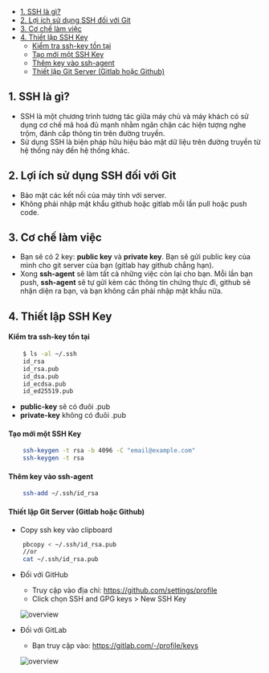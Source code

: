 - [1. SSH là gì?](#1-ssh-là-gì)
- [2. Lợi ích sử dụng SSH đối với Git](#2-lợi-ích-sử-dụng-ssh-đối-với-git)
- [3. Cơ chế làm việc](#3-cơ-chế-làm-việc)
- [4. Thiết lập SSH Key](#4-thiết-lập-ssh-key)
    - [Kiểm tra ssh-key tồn tại](#kiểm-tra-ssh-key-tồn-tại)
    - [Tạo mới một SSH Key](#tạo-mới-một-ssh-key)
    - [Thêm key vào ssh-agent](#thêm-key-vào-ssh-agent)
    - [Thiết lập Git Server (Gitlab hoặc Github)](#thiết-lập-git-server-gitlab-hoặc-github)

## 1. SSH là gì?
- SSH là một chương trình tương tác giữa máy chủ và máy khách có sử dụng cơ chế mã hoá đủ mạnh nhằm ngăn chặn các hiện tượng nghe trộm, đánh cắp thông tin trên đường truyền.
- Sử dụng SSH là biện pháp hữu hiệu bảo mật dữ liệu trên đường truyền từ hệ thống này đến hệ thống khác.

## 2. Lợi ích sử dụng SSH đối với Git
- Bảo mật các kết nối của máy tính với server.
- Không phải nhập mật khẩu github hoặc gitlab mỗi lần pull hoặc push code.

## 3. Cơ chế làm việc
- Bạn sẽ có 2 key: **public key** và **private key**. Bạn sẽ gửi public key của mình cho git server của bạn (gitlab hay github chẳng hạn).
- Xong **ssh-agent** sẽ làm tất cả những việc còn lại cho bạn. Mỗi lần bạn push, **ssh-agent** sẽ tự gửi kèm các thông tin chứng thực đi, github sẽ nhận diện ra bạn, và bạn không cần phải nhập mật khẩu nữa.

## 4. Thiết lập SSH Key
#### Kiểm tra ssh-key tồn tại
``` bash
    $ ls -al ~/.ssh
    id_rsa
    id_rsa.pub
    id_dsa.pub
    id_ecdsa.pub
    id_ed25519.pub
```
- **public-key** sẽ có đuôi .pub
- **private-key** không có đuôi .pub
#### Tạo mới một SSH Key
``` sh
    ssh-keygen -t rsa -b 4096 -C "email@example.com" 
    ssh-keygen -t rsa
```
#### Thêm key vào ssh-agent
``` sh
    ssh-add ~/.ssh/id_rsa
```
#### Thiết lập Git Server (Gitlab hoặc Github)
- Copy ssh key vào clipboard
``` sh
    pbcopy < ~/.ssh/id_rsa.pub 
    //or
    cat ~/.ssh/id_rsa.pub
```
- Đối với GitHub
    - Truy cập vào địa chỉ: https://github.com/settings/profile
    - Click chọn SSH and GPG keys > New SSH Key
    
    ![overview](https://blog.nguyenary.dev/wp-content/uploads/2020/12/add_new_ssh_key-768x513.png.webp)

- Đối với GitLab
  - Bạn truy cập vào: https://gitlab.com/-/profile/keys

  ![overview](https://blog.nguyenary.dev/wp-content/uploads/2020/12/add_ssh_key_gitlab-700x410.png.webp)